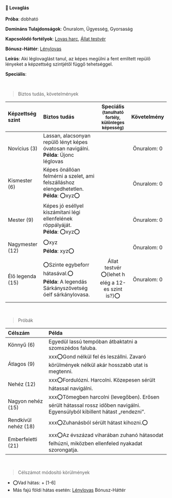 #### 🔵 Lovaglás

**Próba**: dobható

**Domináns Tulajdonságok**: Önuralom, Ügyesség, Gyorsaság

**Kapcsolódó fortélyok**: [Lovas harc](../fortelyok.harci/lovas_harc.md), [Állat testvér](042_bonusz_hatterek.md#-%C3%A1llat-testv%C3%A9r)

**Bónusz-Háttér**: [Lénylovas](../042_bonusz_hatterek.md#-l%C3%A9nylovas-faj-neve)

**Leírás**:  Aki léglovaglást tanul, az képes megülni a fent említett repülő lényeket a képzettség szintjétől függő tehetséggel.

**Speciális**: 

<br />

> Biztos tudás, követelmények

| Képzettség szint | Biztos tudás  | Speciális <br /> <sub>(tanulható fortély, különleges  képesség)</sub> | Követelmény |
| :----- | :----- | :-----: | :-----: |
| Novícius (3)     | Lassan, alacsonyan repülő lényt képes óvatosan navigálni.<br />**Példa**: Újonc léglovas |  | Önuralom:&nbsp;0 |
| Kismester (6)    | Képes önállóan felmérni a szelet, ami felszálláshoz elengedhetetlen.<br />**Példa**: ⭕xyz⭕ |  | Önuralom:&nbsp;0 |
| Mester (9)       | Képes jó eséllyel kiszámítani légi ellenfelének röppályáját.<br />**Példa**: ⭕xyz⭕ |  | Önuralom:&nbsp;0 |
| Nagymester (12)  | ⭕xyz <br /> **Példa**: xyz⭕ |  | Önuralom:&nbsp;0 |
| Élő legenda (15) | ⭕Szinte egybeforr hátasával.⭕<br />**Példa**: A legendás Sárkányszövetség óelf sárkánylovasa. | Állat testvér<br />⭕(lehet h elég a 12-es szint is?)⭕ | Önuralom:&nbsp;0 |

<br />

> Próbák

| Célszám | Példa  |
| :----------- | :----------- |
| Könnyű       (6)  | Egyedül lassú tempóban átbaktatni a szomszédos faluba. |
| Átlagos      (9)  |     xxx⭕Gond nélkül fel és leszállni. Zavaró körülmények nélkül akár hosszabb utat is megtenni. |
| Nehéz        (12) |     xxx⭕Fordulózni. Harcolni. Közepesen sérült hátassal navigálni. |
| Nagyon nehéz (15) |     xxx⭕Tömegben harcolni (levegőben). Erősen sérült hátassal rossz időben navigálni. Egyensúlyból kibillent hátast „rendezni”. |
| Rendkívül nehéz (18) |  xxx⭕Zuhanásból sérült hátast kihozni.⭕ |
| Emberfeletti (21) |     xxx⭕Az évszázad viharában zuhanó hátasodat felhúzni, miközben ellenfeled nyakadat szorongatja. |

<br />

> Célszámot módosító körülmények

- ⭕Vad hátas: + [1-6]
- Más fajú földi hátas esetén: [Lénylovas](../042_bonusz_hatterek.md#-l%C3%A9nylovas-faj-neve) Bónusz-Háttér
